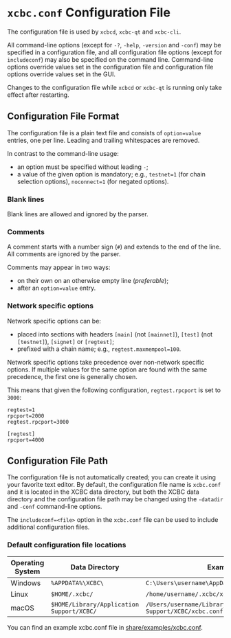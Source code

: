 # `xcbc.conf` Configuration File

The configuration file is used by `xcbcd`, `xcbc-qt` and `xcbc-cli`.

All command-line options (except for `-?`, `-help`, `-version` and `-conf`) may be specified in a configuration file, and all configuration file options (except for `includeconf`) may also be specified on the command line. Command-line options override values set in the configuration file and configuration file options override values set in the GUI.

Changes to the configuration file while `xcbcd` or `xcbc-qt` is running only take effect after restarting.

## Configuration File Format

The configuration file is a plain text file and consists of `option=value` entries, one per line. Leading and trailing whitespaces are removed.

In contrast to the command-line usage:
- an option must be specified without leading `-`;
- a value of the given option is mandatory; e.g., `testnet=1` (for chain selection options), `noconnect=1` (for negated options).

### Blank lines

Blank lines are allowed and ignored by the parser.

### Comments

A comment starts with a number sign (`#`) and extends to the end of the line. All comments are ignored by the parser.

Comments may appear in two ways:
- on their own on an otherwise empty line (_preferable_);
- after an `option=value` entry.

### Network specific options

Network specific options can be:
- placed into sections with headers `[main]` (not `[mainnet]`), `[test]` (not `[testnet]`), `[signet]` or `[regtest]`;
- prefixed with a chain name; e.g., `regtest.maxmempool=100`.

Network specific options take precedence over non-network specific options.
If multiple values for the same option are found with the same precedence, the
first one is generally chosen.

This means that given the following configuration, `regtest.rpcport` is set to `3000`:

```
regtest=1
rpcport=2000
regtest.rpcport=3000

[regtest]
rpcport=4000
```

## Configuration File Path

The configuration file is not automatically created; you can create it using your favorite text editor. By default, the configuration file name is `xcbc.conf` and it is located in the XCBC data directory, but both the XCBC data directory and the configuration file path may be changed using the `-datadir` and `-conf` command-line options.

The `includeconf=<file>` option in the `xcbc.conf` file can be used to include additional configuration files.

### Default configuration file locations

Operating System | Data Directory | Example Path
-- | -- | --
Windows | `%APPDATA%\XCBC\` | `C:\Users\username\AppData\Roaming\XCBC\xcbc.conf`
Linux | `$HOME/.xcbc/` | `/home/username/.xcbc/xcbc.conf`
macOS | `$HOME/Library/Application Support/XCBC/` | `/Users/username/Library/Application Support/XCBC/xcbc.conf`

You can find an example xcbc.conf file in [share/examples/xcbc.conf](../share/examples/xcbc.conf).
